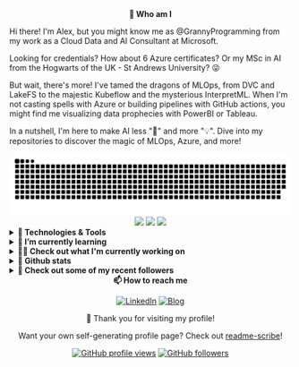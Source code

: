 <div align="center"><strong>👋 Who am I</strong></div>

Hi there! I'm Alex, but you might know me as @GrannyProgramming from my work as a Cloud Data and AI Consultant at Microsoft. 

Looking for credentials? How about 6 Azure certificates? Or my MSc in AI from the Hogwarts of the UK - St Andrews University? 😜

But wait, there's more! I've tamed the dragons of MLOps, from DVC and LakeFS to the majestic Kubeflow and the mysterious InterpretML. When I'm not casting spells with Azure or building pipelines with GitHub actions, you might find me visualizing data prophecies with PowerBI or Tableau.

In a nutshell, I'm here to make AI less "🔮" and more "💡". Dive into my repositories to discover the magic of MLOps, Azure, and more!

<div align="center">
  <a href="https://www.linkedin.com/in/alex-mcgonigle-themlopspundit/">
  <img src="https://github.com/1999AZZAR/1999AZZAR/blob/main/resources/img/grid-snake.svg" alt="snake" /></a>
</div>

<div align="center">
  <a href="https://www.credly.com/users/alex-mcgonigle/badges"><img src="https://images.credly.com/images/61f56aa4-16fd-403c-90bc-1d90dba1fa99/image.png" width="250"></a>
  <a href="https://www.credly.com/users/alex-mcgonigle/badges"><img src="https://images.credly.com/size/680x680/images/61f56aa4-16fd-403c-90bc-1d90dba1fa99/image.png" width="250"></a>
  <a href="https://www.credly.com/users/alex-mcgonigle/badges"><img src="https://images.credly.com/size/680x680/images/619f60f8-4f63-4772-910e-dc31c6f2f7e8/image.png" width="250"></a>
</div>

<details closed>
<summary><strong>🔧 Technologies & Tools</strong></summary>

<div align="center">

| Category                          | Tools                                                                                                                              |
|-----------------------------------|-----------------------------------------------------------------------------------------------------------------------------------|
| Programming Languages             | [![Python](https://img.shields.io/badge/-Python-333333?style=flat&logo=python)](https://www.python.org/) [![JavaScript](https://img.shields.io/badge/-JavaScript-333333?style=flat&logo=javascript)](https://www.javascript.com/) [![R](https://img.shields.io/badge/-R-333333?style=flat&logo=r)](https://www.r-project.org/) [![Java](https://img.shields.io/badge/-Java-333333?style=flat&logo=java)](https://www.java.com/) [![C](https://img.shields.io/badge/-C-333333?style=flat&logo=c)](https://en.wikipedia.org/wiki/C_(programming_language)) [![SQL](https://img.shields.io/badge/-SQL-333333?style=flat&logo=mysql)](https://www.mysql.com/) |
| Infrastructure as Code (IaC)      | [![Kubernetes](https://img.shields.io/badge/-Kubernetes-333333?style=flat&logo=kubernetes)](https://kubernetes.io/) [![Bicep](https://img.shields.io/badge/-Bicep-333333?style=flat&logo=Bicep)](https://github.com/Azure/bicep) [![Terraform](https://img.shields.io/badge/-Terraform-333333?style=flat&logo=terraform)](https://www.terraform.io/) |
| Machine Learning and Data Processing | [![Azure_Machine_Learning](https://img.shields.io/badge/-AzureML-333333?style=flat&logo=azuredevops)](https://azure.microsoft.com/en-us/services/machine-learning/) [![Databricks](https://img.shields.io/badge/-Databricks-333333?style=flat&logo=databricks)](https://databricks.com/) |
| Version Control and CI/CD         | [![Azure_DevOps](https://img.shields.io/badge/-Azure%20DevOps-333333?style=flat&logo=azuredevops)](https://azure.microsoft.com/en-us/services/devops/) [![GitHub](https://img.shields.io/badge/-GitHub-333333?style=flat&logo=github)](https://github.com/) [![Git](https://img.shields.io/badge/-Git-333333?style=flat&logo=git)](https://git-scm.com/) |
| Data Versioning and Experiment Tracking | [![DVC](https://img.shields.io/badge/-DVC-333333?style=flat)](https://dvc.org/) [![CML](https://img.shields.io/badge/-CML-333333?style=flat)](https://cml.dev/) [![MLflow](https://img.shields.io/badge/-MLflow-333333?style=flat&logo=mlflow)](https://mlflow.org/) [![FairML](https://img.shields.io/badge/-FairML-333333?style=flat)](https://fairmlbook.org/), [![LakeFS](https://img.shields.io/badge/-LakeFS-333333?style=flat)](https://lakefs.io/) [![Kubeflow](https://img.shields.io/badge/-Kubeflow-333333?style=flat&logo=kubeflow)](https://www.kubeflow.org/) [![KFserving](https://img.shields.io/badge/-KFserving-333333?style=flat)](https://www.kubeflow.org/docs/components/kfserving/) |
| Business Intelligence (BI) Tools  | [![PowerBI](https://img.shields.io/badge/-PowerBI-333333?style=flat&logo=powerbi)](https://powerbi.microsoft.com/) [![Tableau](https://img.shields.io/badge/-Tableau-333333?style=flat&logo=tableau)](https://www.tableau.com/) |
| Monitoring                        | [![Azure_Monitor](https://img.shields.io/badge/-Azure%20Monitor-333333?style=flat&logo=azuredevops)](https://azure.microsoft.com/en-us/services/monitor/) [![Prometheus](https://img.shields.io/badge/-Prometheus-333333?style=flat&logo=prometheus)](https://prometheus.io/)  |
</div>

</details>

<details closed>
<summary><strong>🌱 I’m currently learning</strong></summary>

- All about LLM's (Large Language Models) and how to use them in production

</details>

<details closed>
<summary><strong>👨‍💻 Check out what I'm currently working on</strong></summary>


- [GrannyProgramming/github-copilot-instruction-driven-development](https://github.com/GrannyProgramming/github-copilot-instruction-driven-development) - A systematic approach to building software products using GitHub Copilot with instruction-driven development workflows in VS Code (1 week ago)
- [GrannyProgramming/multi-agent-llm-novel-creation](https://github.com/GrannyProgramming/multi-agent-llm-novel-creation) - A multi-agent system for collaborative novel creation using a single shared LLM instance (3 weeks ago)
- [GrannyProgramming/cycle_sniper](https://github.com/GrannyProgramming/cycle_sniper) -  (1 month ago)

</details>

<details closed>
<summary><strong>🧮 Github stats</strong></summary>
<div align="center">

[![Alex's GitHub stats](https://github-readme-stats.vercel.app/api?username=GrannyProgramming&count_private=true&theme=dark&show_icons=true)](https://github.com/GrannyProgramming)

[![GitHub Streak](https://github-readme-streak-stats.herokuapp.com/?user=GrannyProgramming&theme=dark)](https://git.io/streak-stats)

[![GrannyProgramming's Top Langs](https://github-readme-stats.vercel.app/api/top-langs/?username=GrannyProgramming&langs_count=10&theme=dark&layout=compact)](https://github.com/GrannyProgramming)

[![GrannyProgramming's Trophy](https://github-profile-trophy.vercel.app/?username=GrannyProgramming&theme=onedark)](https://github.com/GrannyProgramming)

</div>

</details>

<details closed>
<summary><strong>👯 Check out some of my recent followers</strong></summary>


- [AloneWarrior11011](https://github.com/AloneWarrior11011)
- [Tulu-Ragot](https://github.com/Tulu-Ragot)
- [jaterson](https://github.com/jaterson)

</details>

<div align="center"><strong>📫 How to reach me</strong></div>

<div align="center">

[<img src="https://cdn.worldvectorlogo.com/logos/linkedin-icon-2.svg" alt="LinkedIn" width="50">](https://www.linkedin.com/in/alex-mcgonigle-themlopspundit/)
[<img src="https://github.com/GrannyProgramming.png" alt="Blog" width="50">](https://themlopspundit.com)

</div>

<div align="center">
🙌 Thank you for visiting my profile!


Want your own self-generating profile page? Check out [readme-scribe](https://github.com/muesli/readme-scribe)!

[![GitHub profile views](https://komarev.com/ghpvc/?username=GrannyProgramming&logo=github&style=flat-square)](https://github.com/GrannyProgramming)
[![GitHub followers](https://img.shields.io/github/followers/GrannyProgramming?logo=github&style=flat-square)](https://github.com/GrannyProgramming)


</div>
